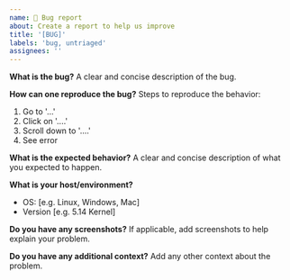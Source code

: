 ```yaml
---
name: 🐛 Bug report
about: Create a report to help us improve
title: '[BUG]'
labels: 'bug, untriaged'
assignees: ''
---
```


**What is the bug?**
A clear and concise description of the bug.

**How can one reproduce the bug?**
Steps to reproduce the behavior:
1. Go to '...'
2. Click on '....'
3. Scroll down to '....'
4. See error

**What is the expected behavior?**
A clear and concise description of what you expected to happen.

**What is your host/environment?**
 - OS: [e.g. Linux, Windows, Mac]
 - Version [e.g. 5.14 Kernel]

**Do you have any screenshots?**
If applicable, add screenshots to help explain your problem.

**Do you have any additional context?**
Add any other context about the problem.
